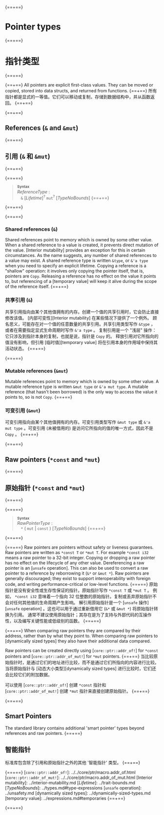 {==+==}
# Pointer types
{==+==}
# 指针类型
{==+==}


{==+==}
All pointers are explicit first-class values.
They can be moved or copied, stored into data structs, and returned from functions.
{==+==}
所有指针都是显式的一等值。它们可以移动或复制，存储到数据结构中，并从函数返回。
{==+==}


{==+==}
## References (`&` and `&mut`)
{==+==}
## 引用 (`&` 和 `&mut`)
{==+==}


{==+==}
> **<sup>Syntax</sup>**\
> _ReferenceType_ :\
> &nbsp;&nbsp; `&` [_Lifetime_]<sup>?</sup> `mut`<sup>?</sup> [_TypeNoBounds_]
{==+==}

{==+==}


{==+==}
### Shared references (`&`)

Shared references point to memory which is owned by some other value.
When a shared reference to a value is created, it prevents direct mutation of the value.
[Interior mutability] provides an exception for this in certain circumstances.
As the name suggests, any number of shared references to a value may exist.
A shared reference type is written `&type`, or `&'a type` when you need to specify an explicit lifetime.
Copying a reference is a "shallow" operation:
it involves only copying the pointer itself, that is, pointers are `Copy`.
Releasing a reference has no effect on the value it points to, but referencing of a [temporary value] will keep it alive during the scope of the reference itself.
{==+==}
### 共享引用 (`&`)

共享引用指向由某个其他值拥有的内存。创建一个值的共享引用时，它会防止直接修改该值。 [内部可变性][Interior mutability] 在某些情况下提供了一个例外。
顾名思义，可能存在对一个值的任意数量的共享引用。共享引用类型写作 `&type` ，或者在需要指定显式生命周期时写作 `&'a type` 。
复制引用是一个 "浅层" 操作：它只涉及到指针本身的复制，也就是说，指针是 `Copy` 的。
释放引用对它所指向的值没有影响，但引用 [临时值][temporary value] 将在引用本身的作用域中保持其活动状态。
{==+==}


{==+==}
### Mutable references (`&mut`)

Mutable references point to memory which is owned by some other value.
A mutable reference type is written `&mut type` or `&'a mut type`.
A mutable reference (that hasn't been borrowed) is the only way to access the value it points to, so is not `Copy`.
{==+==}
### 可变引用 (`&mut`)

可变引用指向由某个其他值拥有的内存。可变引用类型写作 `&mut type` 或 `&'a mut type` 。可变引用 (未被借用的) 是访问它所指向的值的唯一方式，因此不是 `Copy` 。
{==+==}


{==+==}
## Raw pointers (`*const` and `*mut`)
{==+==}
## 原始指针 (`*const` and `*mut`)
{==+==}


{==+==}
> **<sup>Syntax</sup>**\
> _RawPointerType_ :\
> &nbsp;&nbsp; `*` ( `mut` | `const` ) [_TypeNoBounds_]
{==+==}

{==+==}


{==+==}
Raw pointers are pointers without safety or liveness guarantees.
Raw pointers are written as `*const T` or `*mut T`.
For example `*const i32` means a raw pointer to a 32-bit integer.
Copying or dropping a raw pointer has no effect on the lifecycle of any other value.
Dereferencing a raw pointer is an [`unsafe` operation].
This can also be used to convert a raw pointer to a reference by reborrowing it (`&*` or `&mut *`).
Raw pointers are generally discouraged;
they exist to support interoperability with foreign code, and writing performance-critical or low-level functions.
{==+==}
原始指针是没有安全性或生存性保证的指针。原始指针写作 `*const T` 或 `*mut T` 。
例如， `*const i32` 意味着一个指向 32 位整数的原始指针。复制或丢弃原始指针不会对任何其他值的生命周期产生影响。
解引用原始指针是一个 [`unsafe` 操作][`unsafe` operation] 。这也可以用于通过重新借用它 (`&*` 或 `&mut *`) 将原始指针转换为引用。
通常不建议使用原始指针；其存在是为了支持与外部代码的互操作性，以及编写关键性能或低级别的函数。
{==+==}


{==+==}
When comparing raw pointers they are compared by their address, rather than by what they point to.
When comparing raw pointers to [dynamically sized types] they also have their additional data compared.

Raw pointers can be created directly using [`core::ptr::addr_of!`] for `*const` pointers and [`core::ptr::addr_of_mut!`] for `*mut` pointers.
{==+==}
当比较原始指针时，是通过它们的地址进行比较，而不是通过它们所指向的内容进行比较。当将原始指针与 [动态大小类型][dynamically sized types] 进行比较时，它们还会比较它们的附加数据。

可以使用 [`core::ptr::addr_of!`] 创建 `*const` 指针和 [`core::ptr::addr_of_mut!`] 创建 `*mut` 指针来直接创建原始指针。
{==+==}


{==+==}
## Smart Pointers

The standard library contains additional 'smart pointer' types beyond references and raw pointers.
{==+==}
## 智能指针

标准库包含除了引用和原始指针之外的其他 '智能指针' 类型。
{==+==}


{==+==}
[`core::ptr::addr_of!`]: ../../core/ptr/macro.addr_of.html
[`core::ptr::addr_of_mut!`]: ../../core/ptr/macro.addr_of_mut.html
[Interior mutability]: ../interior-mutability.md
[_Lifetime_]: ../trait-bounds.md
[_TypeNoBounds_]: ../types.md#type-expressions
[`unsafe` operation]: ../unsafety.md
[dynamically sized types]: ../dynamically-sized-types.md
[temporary value]: ../expressions.md#temporaries
{==+==}

{==+==}